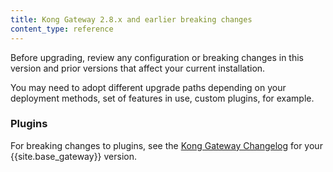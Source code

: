 ```yaml
---
title: Kong Gateway 2.8.x and earlier breaking changes
content_type: reference
---
```


Before upgrading, review any configuration or breaking changes in this version and prior versions that affect your current installation.

You may need to adopt different upgrade paths depending on your deployment methods, set of features in use, custom plugins, for example.

### Plugins

For breaking changes to plugins, see the [Kong Gateway Changelog](/gateway/changelog/) for your {{site.base_gateway}} version.